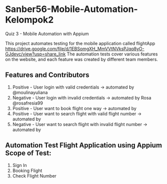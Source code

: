 # Sanber56-Mobile-Automation-Kelompok2
Quiz 3 - Mobile Automation with Appium


This project automates testing for the mobile application called flightApp https://drive.google.com/file/d/1EBSomgXH_MmVVtNVksPJqq8yO-GJdevc/view?usp=share_link
The automation tests cover various features on the website, and each feature was created by different team members.


## Features and Contributors

1. Positive - User login with valid credentials -> automated by @moulinayuliana
2. Negative - User login with invalid credentials -> automated by Rosa @rosafresia99
3. Positive - User want to book flight one way -> automated by 
4. Positive - User want to search flight with valid flight number -> automated by 
5. Negative - User want to search flight with invalid flight number -> automated by 


## Automation Test Flight Application using Appium Scope of Test:

1. Sign In
2. Booking Flight
3. Check Flight Number
